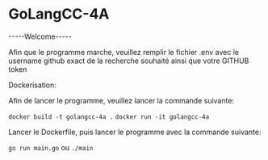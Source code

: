 # GoLangCC-4A

-----Welcome-----

Afin que le programme marche, veuillez remplir le fichier .env avec le username github exact de la recherche souhaité ainsi que votre GITHUB token

Dockerisation:

Afin de lancer le programme, veuillez lancer la commande suivante:

```docker build -t golangcc-4a .```
```docker run -it golangcc-4a```

Lancer le Dockerfile, puis lancer le programme avec la commande suivante:

```go run main.go```
        ou
```./main```
